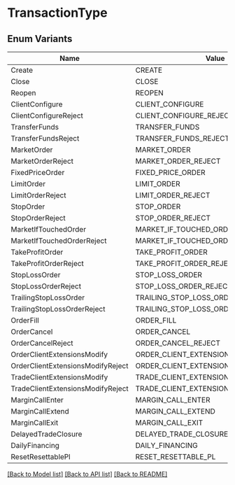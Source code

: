 # TransactionType

## Enum Variants

| Name | Value |
|---- | -----|
| Create | CREATE |
| Close | CLOSE |
| Reopen | REOPEN |
| ClientConfigure | CLIENT_CONFIGURE |
| ClientConfigureReject | CLIENT_CONFIGURE_REJECT |
| TransferFunds | TRANSFER_FUNDS |
| TransferFundsReject | TRANSFER_FUNDS_REJECT |
| MarketOrder | MARKET_ORDER |
| MarketOrderReject | MARKET_ORDER_REJECT |
| FixedPriceOrder | FIXED_PRICE_ORDER |
| LimitOrder | LIMIT_ORDER |
| LimitOrderReject | LIMIT_ORDER_REJECT |
| StopOrder | STOP_ORDER |
| StopOrderReject | STOP_ORDER_REJECT |
| MarketIfTouchedOrder | MARKET_IF_TOUCHED_ORDER |
| MarketIfTouchedOrderReject | MARKET_IF_TOUCHED_ORDER_REJECT |
| TakeProfitOrder | TAKE_PROFIT_ORDER |
| TakeProfitOrderReject | TAKE_PROFIT_ORDER_REJECT |
| StopLossOrder | STOP_LOSS_ORDER |
| StopLossOrderReject | STOP_LOSS_ORDER_REJECT |
| TrailingStopLossOrder | TRAILING_STOP_LOSS_ORDER |
| TrailingStopLossOrderReject | TRAILING_STOP_LOSS_ORDER_REJECT |
| OrderFill | ORDER_FILL |
| OrderCancel | ORDER_CANCEL |
| OrderCancelReject | ORDER_CANCEL_REJECT |
| OrderClientExtensionsModify | ORDER_CLIENT_EXTENSIONS_MODIFY |
| OrderClientExtensionsModifyReject | ORDER_CLIENT_EXTENSIONS_MODIFY_REJECT |
| TradeClientExtensionsModify | TRADE_CLIENT_EXTENSIONS_MODIFY |
| TradeClientExtensionsModifyReject | TRADE_CLIENT_EXTENSIONS_MODIFY_REJECT |
| MarginCallEnter | MARGIN_CALL_ENTER |
| MarginCallExtend | MARGIN_CALL_EXTEND |
| MarginCallExit | MARGIN_CALL_EXIT |
| DelayedTradeClosure | DELAYED_TRADE_CLOSURE |
| DailyFinancing | DAILY_FINANCING |
| ResetResettablePl | RESET_RESETTABLE_PL |


[[Back to Model list]](../README.md#documentation-for-models) [[Back to API list]](../README.md#documentation-for-api-endpoints) [[Back to README]](../README.md)


